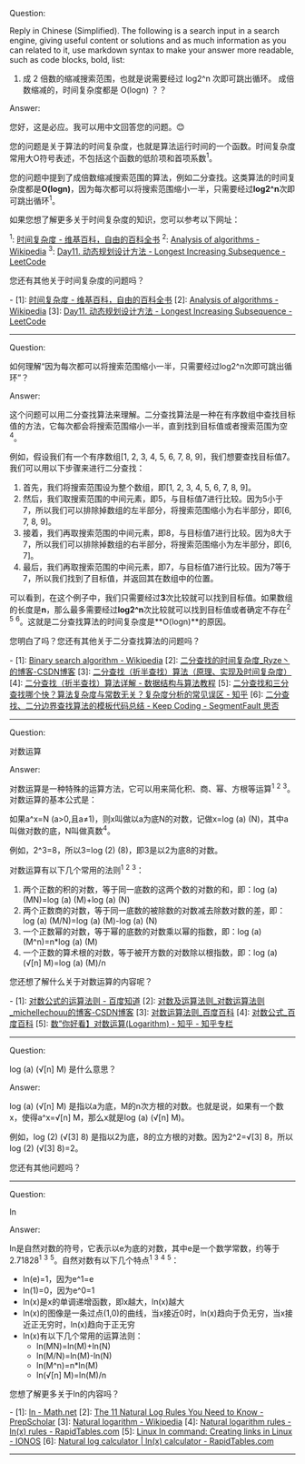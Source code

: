 Question:

Reply in Chinese (Simplified).
The following is a search input in a search engine, giving useful content or solutions and as much information as you can related to it, use markdown syntax to make your answer more readable, such as code blocks, bold, list:
1. 成 2 倍数的缩减搜索范围，也就是说需要经过 log2^n 次即可跳出循环。 成倍数缩减的，时间复杂度都是 O(logn) ？？

Answer:

您好，这是必应。我可以用中文回答您的问题。😊

您的问题是关于算法的时间复杂度，也就是算法运行时间的一个函数。时间复杂度常用大O符号表述，不包括这个函数的低阶项和首项系数<sup>1</sup>。

您的问题中提到了成倍数缩减搜索范围的算法，例如二分查找。这类算法的时间复杂度都是**O(logn)**，因为每次都可以将搜索范围缩小一半，只需要经过**log2^n**次即可跳出循环<sup>1</sup>。

如果您想了解更多关于时间复杂度的知识，您可以参考以下网址：

<sup>1</sup>: [时间复杂度 - 维基百科，自由的百科全书](https://zh.wikipedia.org/wiki/%E6%97%B6%E9%97%B4%E5%A4%8D%E6%9D%82%E5%BA%A6)
<sup>2</sup>: [Analysis of algorithms - Wikipedia](https://en.wikipedia.org/wiki/Analysis_of_algorithms)
<sup>3</sup>: [Day11. 动态规划设计方法 - Longest Increasing Subsequence - LeetCode](https://leetcode.com/problems/longest-increasing-subsequence/solutions/3303089/day11/)

您还有其他关于时间复杂度的问题吗？

\-
\[1]: [时间复杂度 - 维基百科，自由的百科全书](https://zh.wikipedia.org/wiki/%E6%97%B6%E9%97%B4%E5%A4%8D%E6%9D%82%E5%BA%A6)
\[2]: [Analysis of algorithms - Wikipedia](https://en.wikipedia.org/wiki/Analysis_of_algorithms)
\[3]: [Day11. 动态规划设计方法 - Longest Increasing Subsequence - LeetCode](https://leetcode.com/problems/longest-increasing-subsequence/solutions/3303089/day11/)

<hr/>

Question:

如何理解“因为每次都可以将搜索范围缩小一半，只需要经过log2^n次即可跳出循环”？

Answer:

这个问题可以用二分查找算法来理解。二分查找算法是一种在有序数组中查找目标值的方法，它每次都会将搜索范围缩小一半，直到找到目标值或者搜索范围为空<sup>4</sup>。

例如，假设我们有一个有序数组[1, 2, 3, 4, 5, 6, 7, 8, 9]，我们想要查找目标值7。我们可以用以下步骤来进行二分查找：

1. 首先，我们将搜索范围设为整个数组，即[1, 2, 3, 4, 5, 6, 7, 8, 9]。
2. 然后，我们取搜索范围的中间元素，即5，与目标值7进行比较。因为5小于7，所以我们可以排除掉数组的左半部分，将搜索范围缩小为右半部分，即[6, 7, 8, 9]。
3. 接着，我们再取搜索范围的中间元素，即8，与目标值7进行比较。因为8大于7，所以我们可以排除掉数组的右半部分，将搜索范围缩小为左半部分，即[6, 7]。
4. 最后，我们再取搜索范围的中间元素，即7，与目标值7进行比较。因为7等于7，所以我们找到了目标值，并返回其在数组中的位置。

可以看到，在这个例子中，我们只需要经过**3**次比较就可以找到目标值。如果数组的长度是**n**，那么最多需要经过**log2^n**次比较就可以找到目标值或者确定不存在<sup>2</sup> <sup>5</sup> <sup>6</sup>。这就是二分查找算法的时间复杂度是**O(logn)**的原因。

您明白了吗？您还有其他关于二分查找算法的问题吗？

\-
\[1]: [Binary search algorithm - Wikipedia](https://en.wikipedia.org/wiki/Binary_search_algorithm)
\[2]: [二分查找的时间复杂度_Ryze丶的博客-CSDN博客](https://blog.csdn.net/ShelleyLittlehero/article/details/80739884)
\[3]: [二分查找（折半查找）算法（原理、实现及时间复杂度）](http://data.biancheng.net/view/122.html)
\[4]: [二分查找（折半查找）算法详解 - 数据结构与算法教程](http://data.biancheng.net/view/336.html)
\[5]: [二分查找和三分查找哪个快？算法复杂度与常数无关？复杂度分析的常见误区 - 知乎](https://zhuanlan.zhihu.com/p/257842997)
\[6]: [二分查找、二分边界查找算法的模板代码总结 - Keep Coding - SegmentFault 思否](https://segmentfault.com/a/1190000016825704)

<hr/>

Question:

对数运算

Answer:

对数运算是一种特殊的运算方法，它可以用来简化积、商、幂、方根等运算<sup>1</sup> <sup>2</sup> <sup>3</sup>。对数运算的基本公式是：

如果a^x=N (a>0,且a≠1)，则x叫做以a为底N的对数，记做x=log (a) (N)，其中a叫做对数的底，N叫做真数<sup>4</sup>。

例如，2^3=8，所以3=log (2) (8)，即3是以2为底8的对数。

对数运算有以下几个常用的法则<sup>1</sup> <sup>2</sup> <sup>3</sup>：

1. 两个正数的积的对数，等于同一底数的这两个数的对数的和，即：log (a) (MN)=log (a) (M)+log (a) (N)
2. 两个正数商的对数，等于同一底数的被除数的对数减去除数对数的差，即：log (a) (M/N)=log (a) (M)-log (a) (N)
3. 一个正数幂的对数，等于幂的底数的对数乘以幂的指数，即：log (a) (M^n)=n*log (a) (M)
4. 一个正数的算术根的对数，等于被开方数的对数除以根指数，即：log (a) (√[n] M)=log (a) (M)/n

您还想了解什么关于对数运算的内容呢？

\-
\[1]: [对数公式的运算法则 - 百度知道](https://zhidao.baidu.com/question/1833876186019583780.html)
\[2]: [对数及运算法则_对数运算法则_michellechouu的博客-CSDN博客](https://blog.csdn.net/michellechouu/article/details/106267070)
\[3]: [对数运算法则_百度百科](https://baike.baidu.com/item/%E5%AF%B9%E6%95%B0%E8%BF%90%E7%AE%97%E6%B3%95%E5%88%99/18881641)
\[4]: [对数公式_百度百科](https://baike.baidu.com/item/对数公式/5557846)
\[5]: [数”你好看】对数运算(Logarithm) - 知乎 - 知乎专栏](https://zhuanlan.zhihu.com/p/72510602)

<hr/>

Question:

log (a) (√[n] M) 是什么意思？

Answer:

log (a) (√[n] M) 是指以a为底，M的n次方根的对数。也就是说，如果有一个数x，使得a^x=√[n] M，那么x就是log (a) (√[n] M)。

例如，log (2) (√[3] 8) 是指以2为底，8的立方根的对数。因为2^2=√[3] 8，所以log (2) (√[3] 8)=2。

您还有其他问题吗？


<hr/>

Question:

ln

Answer:

ln是自然对数的符号，它表示以e为底的对数，其中e是一个数学常数，约等于2.71828<sup>1</sup> <sup>3</sup> <sup>5</sup>。自然对数有以下几个特点<sup>1</sup> <sup>3</sup> <sup>4</sup> <sup>5</sup>：

- ln(e)=1，因为e^1=e
- ln(1)=0，因为e^0=1
- ln(x)是x的单调递增函数，即x越大，ln(x)越大
- ln(x)的图像是一条过点(1,0)的曲线，当x接近0时，ln(x)趋向于负无穷，当x接近正无穷时，ln(x)趋向于正无穷
- ln(x)有以下几个常用的运算法则：
  - ln(MN)=ln(M)+ln(N)
  - ln(M/N)=ln(M)-ln(N)
  - ln(M^n)=n*ln(M)
  - ln(√[n] M)=ln(M)/n

您想了解更多关于ln的内容吗？

\-
\[1]: [ln - Math.net](https://www.math.net/ln)
\[2]: [The 11 Natural Log Rules You Need to Know - PrepScholar](https://blog.prepscholar.com/natural-log-rules)
\[3]: [Natural logarithm - Wikipedia](https://en.wikipedia.org/wiki/Natural_logarithm)
\[4]: [Natural logarithm rules - ln(x) rules - RapidTables.com](https://www.rapidtables.com/math/algebra/Ln.html)
\[5]: [Linux ln command: Creating links in Linux - IONOS](https://www.ionos.com/digitalguide/server/configuration/linux-ln-command/)
\[6]: [Natural log calculator | ln(x) calculator - RapidTables.com](https://www.rapidtables.com/calc/math/Ln_Calc.html)

<hr/>


